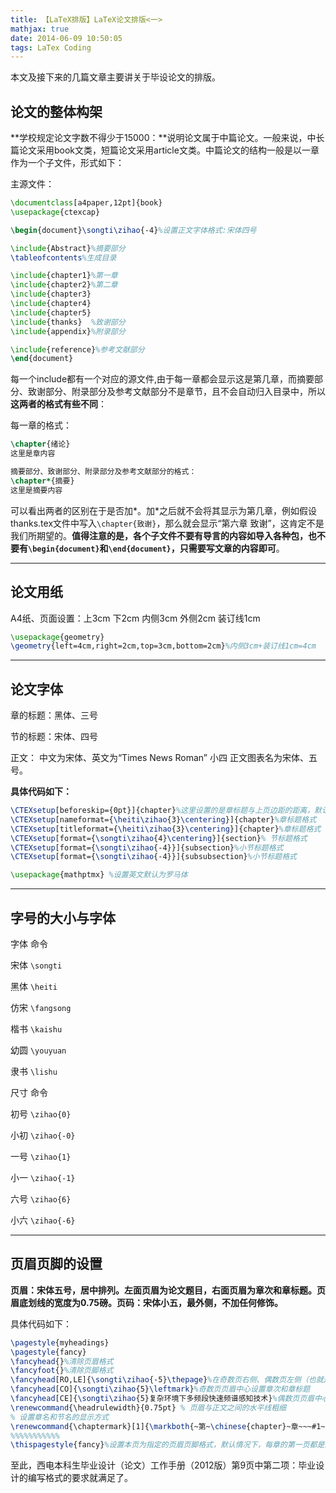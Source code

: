 ```yaml
---
title: 【LaTeX排版】LaTeX论文排版<一>
mathjax: true
date: 2014-06-09 10:50:05
tags: LaTex Coding
---
```




本文及接下来的几篇文章主要讲关于毕设论文的排版。

## 论文的整体构架

  **学校规定论文字数不得少于15000：**说明论文属于中篇论文。一般来说，中长篇论文采用book文类，短篇论文采用article文类。中篇论文的结构一般是以一章作为一个子文件，形式如下：

主源文件：

```latex
\documentclass[a4paper,12pt]{book}
\usepackage{ctexcap}

\begin{document}\songti\zihao{-4}%设置正文字体格式:宋体四号

\include{Abstract}%摘要部分
\tableofcontents%生成目录

\include{chapter1}%第一章
\include{chapter2}%第二章
\include{chapter3}
\include{chapter4}
\include{chapter5}
\include{thanks}  %致谢部分
\include{appendix}%附录部分

\include{reference}%参考文献部分
\end{document}
```

每一个include都有一个对应的源文件,由于每一章都会显示这是第几章，而摘要部分、致谢部分、附录部分及参考文献部分不是章节，且不会自动归入目录中，所以**这两者的格式有些不同**：

每一章的格式：

```latex
\chapter{绪论}
这里是章内容

摘要部分、致谢部分、附录部分及参考文献部分的格式：
\chapter*{摘要}
这里是摘要内容
```

可以看出两者的区别在于是否加*。加*之后就不会将其显示为第几章，例如假设thanks.tex文件中写入`\chapter{致谢}`，那么就会显示“第六章 致谢”，这肯定不是我们所期望的。**值得注意的是，各个子文件不要有导言的内容如导入各种包，也不要有`\begin{document}`和`\end{document}`，只需要写文章的内容即可**。



-------------

## 论文用纸

  A4纸、页面设置：上3cm 下2cm  内侧3cm 外侧2cm 装订线1cm

```latex
\usepackage{geometry}
\geometry{left=4cm,right=2cm,top=3cm,bottom=2cm}%内侧3cm+装订线1cm=4cm
```



-----------

## 论文字体

 章的标题：黑体、三号

 节的标题：宋体、四号

 正文：    中文为宋体、英文为“Times News Roman” 小四 正文图表名为宋体、五号。

**具体代码如下：**

```latex
\CTEXsetup[beforeskip={0pt}]{chapter}%这里设置的是章标题与上页边距的距离，默认时是比较大的，记得自己设置
\CTEXsetup[nameformat={\heiti\zihao{3}\centering}]{chapter}%章标题格式
\CTEXsetup[titleformat={\heiti\zihao{3}\centering}]{chapter}%章标题格式
\CTEXsetup[format={\songti\zihao{4}\centering}]{section}% 节标题格式
\CTEXsetup[format={\songti\zihao{-4}}]{subsection}%小节标题格式
\CTEXsetup[format={\songti\zihao{-4}}]{subsubsection}%小节标题格式

\usepackage{mathptmx} %设置英文默认为罗马体
```



---------

## 字号的大小与字体

  字体   命令

  宋体   `\songti`

  黑体   `\heiti`

  仿宋   `\fangsong`

  楷书   `\kaishu`

  幼圆   `\youyuan`

  隶书   `\lishu`

  尺寸  命令

  初号  `\zihao{0}`

  小初  `\zihao{-0}`

  一号  `\zihao{1}`

  小一  `\zihao{-1}`

  六号  `\zihao{6}`

  小六  `\zihao{-6}`



-----------------------

##  页眉页脚的设置

  **页眉：宋体五号，居中排列。左面页眉为论文题目，右面页眉为章次和章标题。页眉底划线的宽度为0.75磅。页码：宋体小五，最外侧，不加任何修饰。**

具体代码如下：

```latex
\pagestyle{myheadings}
\pagestyle{fancy}
\fancyhead{}%清除页眉格式
\fancyfoot{}%清除页脚格式
\fancyhead[RO,LE]{\songti\zihao{-5}\thepage}%在奇数页右侧、偶数页左侧（也就是页面的外侧）设置页码 宋体小五。
\fancyhead[CO]{\songti\zihao{5}\leftmark}%奇数页页眉中心设置章次和章标题
\fancyhead[CE]{\songti\zihao{5}复杂环境下多频段快速频谱感知技术}%偶数页页眉中心设置论文的题目
\renewcommand{\headrulewidth}{0.75pt} % 页眉与正文之间的水平线粗细
% 设置章名和节名的显示方式
\renewcommand{\chaptermark}[1]{\markboth{~第~\chinese{chapter}~章~~~#1~}{}}
%%%%%%%%%%%
\thispagestyle{fancy}%设置本页为指定的页眉页脚格式，默认情况下，每章的第一页都是没有页眉的，需要加上这一句。
```


至此，西电本科生毕业设计（论文）工作手册（2012版）第9页中第二项：毕业设计的编写格式的要求就满足了。



